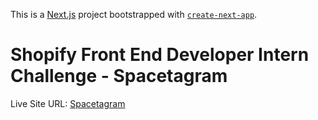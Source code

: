 This is a [Next.js](https://nextjs.org/) project bootstrapped with [`create-next-app`](https://github.com/vercel/next.js/tree/canary/packages/create-next-app).

# Shopify Front End Developer Intern Challenge - Spacetagram

Live Site URL: [Spacetagram](https://spacetagram.vercel.app/)
